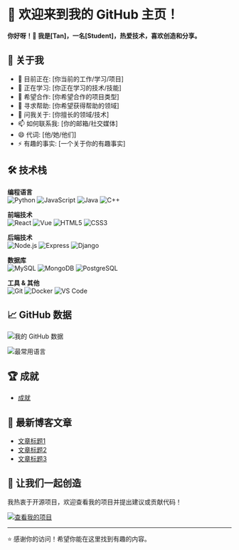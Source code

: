 # 🚀 欢迎来到我的 GitHub 主页！

**你好呀！👋 我是[Tan]，一名[Student]，热爱技术，喜欢创造和分享。**

## 🌟 关于我

- 🔭 目前正在: [你当前的工作/学习/项目]
- 🌱 正在学习: [你正在学习的技术/技能]
- 👯 希望合作: [你希望合作的项目类型]
- 🤔 寻求帮助: [你希望获得帮助的领域]
- 💬 问我关于: [你擅长的领域/技术]
- 📫 如何联系我: [你的邮箱/社交媒体]
- 😄 代词: [他/她/他们]
- ⚡ 有趣的事实: [一个关于你的有趣事实]

## 🛠 技术栈

**编程语言**  
![Python](https://img.shields.io/badge/-Python-3776AB?logo=python&logoColor=white)
![JavaScript](https://img.shields.io/badge/-JavaScript-F7DF1E?logo=javascript&logoColor=black)
![Java](https://img.shields.io/badge/-Java-007396?logo=java&logoColor=white)
![C++](https://img.shields.io/badge/-C++-00599C?logo=c%2B%2B&logoColor=white)

**前端技术**  
![React](https://img.shields.io/badge/-React-61DAFB?logo=react&logoColor=black)
![Vue](https://img.shields.io/badge/-Vue-4FC08D?logo=vue.js&logoColor=white)
![HTML5](https://img.shields.io/badge/-HTML5-E34F26?logo=html5&logoColor=white)
![CSS3](https://img.shields.io/badge/-CSS3-1572B6?logo=css3&logoColor=white)

**后端技术**  
![Node.js](https://img.shields.io/badge/-Node.js-339933?logo=node.js&logoColor=white)
![Express](https://img.shields.io/badge/-Express-000000?logo=express&logoColor=white)
![Django](https://img.shields.io/badge/-Django-092E20?logo=django&logoColor=white)

**数据库**  
![MySQL](https://img.shields.io/badge/-MySQL-4479A1?logo=mysql&logoColor=white)
![MongoDB](https://img.shields.io/badge/-MongoDB-47A248?logo=mongodb&logoColor=white)
![PostgreSQL](https://img.shields.io/badge/-PostgreSQL-336791?logo=postgresql&logoColor=white)

**工具 & 其他**  
![Git](https://img.shields.io/badge/-Git-F05032?logo=git&logoColor=white)
![Docker](https://img.shields.io/badge/-Docker-2496ED?logo=docker&logoColor=white)
![VS Code](https://img.shields.io/badge/-VS%20Code-007ACC?logo=visual-studio-code&logoColor=white)

## 📈 GitHub 数据

![我的 GitHub 数据](https://github-readme-stats.vercel.app/api?username=你的用户名&show_icons=true&theme=radical)

![最常用语言](https://github-readme-stats.vercel.app/api/top-langs/?username=你的用户名&layout=compact&theme=radical)

## 🏆 成就

- [成就](https://github-profile-trophy.vercel.app/?username=你的用户名&theme=onedark)

## 📝 最新博客文章

<!-- 这里可以添加你的最新博客文章链接 -->
- [文章标题1](链接)
- [文章标题2](链接)
- [文章标题3](链接)

## 🤝 让我们一起创造

我热衷于开源项目，欢迎查看我的项目并提出建议或贡献代码！

[![查看我的项目](https://img.shields.io/badge/-查看我的项目-181717?logo=github&logoColor=white)](https://github.com/你的用户名?tab=repositories)

---

⭐️ 感谢你的访问！希望你能在这里找到有趣的内容。
